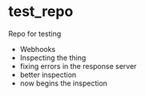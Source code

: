 # test_repo
Repo for testing

* Webhooks
* Inspecting the thing
* fixing errors in the response server
* better inspection
* now begins the inspection
